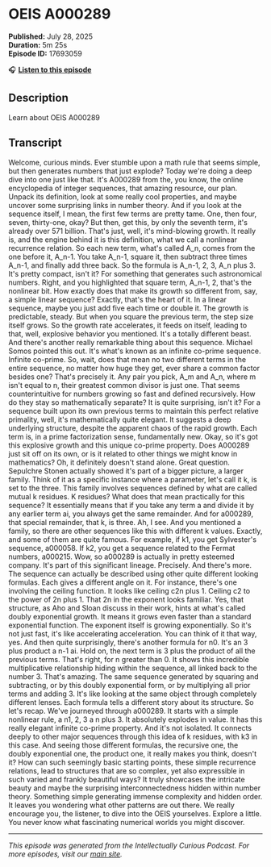 # OEIS A000289

**Published:** July 28, 2025  
**Duration:** 5m 25s  
**Episode ID:** 17693059

🎧 **[Listen to this episode](https://intellectuallycurious.buzzsprout.com/2529712/episodes/17693059-oeis-a000289)**

## Description

Learn about OEIS A000289

## Transcript

Welcome, curious minds. Ever stumble upon a math rule that seems simple, but then generates numbers that just explode? Today we're doing a deep dive into one just like that. It's A000289 from the, you know, the online encyclopedia of integer sequences, that amazing resource, our plan. Unpack its definition, look at some really cool properties, and maybe uncover some surprising links in number theory. And if you look at the sequence itself, I mean, the first few terms are pretty tame. One, then four, seven, thirty-one, okay? But then, get this, by only the seventh term, it's already over 571 billion. That's just, well, it's mind-blowing growth. It really is, and the engine behind it is this definition, what we call a nonlinear recurrence relation. So each new term, what's called A_n, comes from the one before it, A_n-1. You take A_n-1, square it, then subtract three times A_n-1, and finally add three back. So the formula is A_n-1, 2, 3, A_n plus 3. It's pretty compact, isn't it? For something that generates such astronomical numbers. Right, and you highlighted that square term, A_n-1, 2, that's the nonlinear bit. How exactly does that make its growth so different from, say, a simple linear sequence? Exactly, that's the heart of it. In a linear sequence, maybe you just add five each time or double it. The growth is predictable, steady. But when you square the previous term, the step size itself grows. So the growth rate accelerates, it feeds on itself, leading to that, well, explosive behavior you mentioned. It's a totally different beast. And there's another really remarkable thing about this sequence. Michael Somos pointed this out. It's what's known as an infinite co-prime sequence. Infinite co-prime. So, wait, does that mean no two different terms in the entire sequence, no matter how huge they get, ever share a common factor besides one? That's precisely it. Any pair you pick, A_m and A_n, where m isn't equal to n, their greatest common divisor is just one. That seems counterintuitive for numbers growing so fast and defined recursively. How do they stay so mathematically separate? It is quite surprising, isn't it? For a sequence built upon its own previous terms to maintain this perfect relative primality, well, it's mathematically quite elegant. It suggests a deep underlying structure, despite the apparent chaos of the rapid growth. Each term is, in a prime factorization sense, fundamentally new. Okay, so it's got this explosive growth and this unique co-prime property. Does A000289 just sit off on its own, or is it related to other things we might know in mathematics? Oh, it definitely doesn't stand alone. Great question. Sepulchre Stonen actually showed it's part of a bigger picture, a larger family. Think of it as a specific instance where a parameter, let's call it k, is set to the three. This family involves sequences defined by what are called mutual k residues. K residues? What does that mean practically for this sequence? It essentially means that if you take any term a and divide it by any earlier term ai, you always get the same remainder. And for a000289, that special remainder, that k, is three. Ah, I see. And you mentioned a family, so there are other sequences like this with different k values. Exactly, and some of them are quite famous. For example, if k1, you get Sylvester's sequence, a000058. If k2, you get a sequence related to the Fermat numbers, a000215. Wow, so a000289 is actually in pretty esteemed company. It's part of this significant lineage. Precisely. And there's more. The sequence can actually be described using other quite different looking formulas. Each gives a different angle on it. For instance, there's one involving the ceiling function. It looks like ceiling c2n plus 1. Ceiling c2 to the power of 2n plus 1. That 2n in the exponent looks familiar. Yes, that structure, as Aho and Sloan discuss in their work, hints at what's called doubly exponential growth. It means it grows even faster than a standard exponential function. The exponent itself is growing exponentially. So it's not just fast, it's like accelerating acceleration. You can think of it that way, yes. And then quite surprisingly, there's another formula for n0. It's an 3 plus product a n-1 ai. Hold on, the next term is 3 plus the product of all the previous terms. That's right, for n greater than 0. It shows this incredible multiplicative relationship hiding within the sequence, all linked back to the number 3. That's amazing. The same sequence generated by squaring and subtracting, or by this doubly exponential form, or by multiplying all prior terms and adding 3. It's like looking at the same object through completely different lenses. Each formula tells a different story about its structure. So let's recap. We've journeyed through a000289. It starts with a simple nonlinear rule, a n1, 2, 3 a n plus 3. It absolutely explodes in value. It has this really elegant infinite co-prime property. And it's not isolated. It connects deeply to other major sequences through this idea of k residues, with k3 in this case. And seeing those different formulas, the recursive one, the doubly exponential one, the product one, it really makes you think, doesn't it? How can such seemingly basic starting points, these simple recurrence relations, lead to structures that are so complex, yet also expressible in such varied and frankly beautiful ways? It truly showcases the intricate beauty and maybe the surprising interconnectedness hidden within number theory. Something simple generating immense complexity and hidden order. It leaves you wondering what other patterns are out there. We really encourage you, the listener, to dive into the OEIS yourselves. Explore a little. You never know what fascinating numerical worlds you might discover.

---
*This episode was generated from the Intellectually Curious Podcast. For more episodes, visit our [main site](https://intellectuallycurious.buzzsprout.com).*
